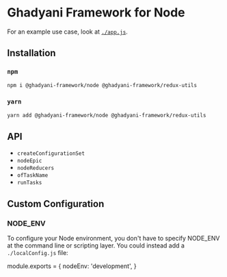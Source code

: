 # Ghadyani Framework for Node

For an example use case, look at [`./app.js`](app.js).

## Installation

### `npm`
```sh
npm i @ghadyani-framework/node @ghadyani-framework/redux-utils
```

### `yarn`
```sh
yarn add @ghadyani-framework/node @ghadyani-framework/redux-utils
```

## API
- `createConfigurationSet`
- `nodeEpic`
- `nodeReducers`
- `ofTaskName`
- `runTasks`

## Custom Configuration

### NODE_ENV
To configure your Node environment, you don't have to specify NODE_ENV at the command line or scripting layer. You could instead add a `./localConfig.js` file:

module.exports = {
	nodeEnv: 'development',
}
